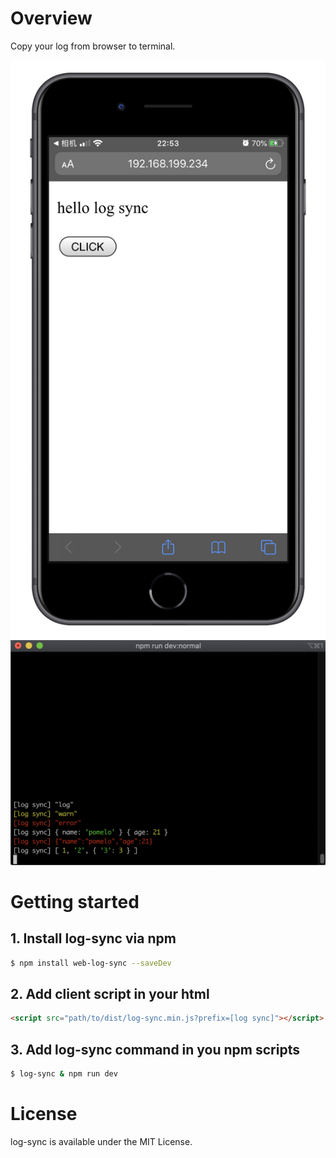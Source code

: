 # Overview

Copy your log from browser to terminal.

![](./images/IMG_3980.JPG)
![](./images/terminal.png)

# Getting started

## 1. Install log-sync via npm

```bash
$ npm install web-log-sync --saveDev
```

## 2. Add client script in your html

```html
<script src="path/to/dist/log-sync.min.js?prefix=[log sync]"></script>
```

## 3. Add **log-sync** command in you npm scripts

```bash
$ log-sync & npm run dev
```

# License

log-sync is available under the MIT License.